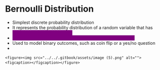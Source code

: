 # Bernoulli Distribution

* Simplest discrete probability distribution
* It represents the probability distribution of a random variable that has <mark style="color:purple;background-color:purple;">**exactly 2 possible outcomes**</mark>
* <mark style="color:purple;background-color:purple;">**Success with probability p and failure with probability p - 1**</mark>
* Used to model binary outcomes, such as coin flip or a yes/no question
*

    <figure><img src="../../.gitbook/assets/image (5).png" alt=""><figcaption></figcaption></figure>

